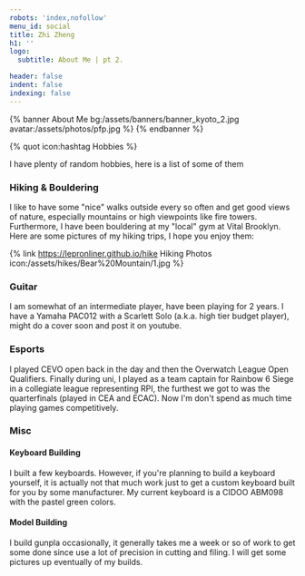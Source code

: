 ```yaml
---
robots: 'index,nofollow'
menu_id: social
title: Zhi Zheng
h1: ''
logo:
  subtitle: About Me | pt 2.

header: false
indent: false
indexing: false
---
```


{% banner About Me bg:/assets/banners/banner_kyoto_2.jpg avatar:/assets/photos/pfp.jpg %}
{% endbanner %}

{% quot icon:hashtag Hobbies %}

I have plenty of random hobbies, here is a list of some of them

### Hiking & Bouldering

I like to have some "nice" walks outside every so often and get good views of nature, especially mountains or high viewpoints like fire towers. Furthermore, I have been bouldering at my "local" gym at Vital Brooklyn. Here are some pictures of my hiking trips, I hope you enjoy them:

{% link https://lepronliner.github.io/hike Hiking Photos icon:/assets/hikes/Bear%20Mountain/1.jpg %}

### Guitar

I am somewhat of an intermediate player, have been playing for 2 years. I have a Yamaha PAC012 with a Scarlett Solo (a.k.a. high tier budget player), might do a cover soon and post it on youtube.

### Esports

I played CEVO open back in the day and then the Overwatch League Open Qualifiers. Finally during uni, I played as a team captain for Rainbow 6 Siege in a collegiate league representing RPI, the furthest we got to was the quarterfinals (played in CEA and ECAC). Now I'm don't spend as much time playing games competitively.

### Misc

#### Keyboard Building

I built a few keyboards. However, if you're planning to build a keyboard yourself, it is actually not that much work just to get a custom keyboard built for you by some manufacturer. My current keyboard is a CIDOO ABM098 with the pastel green colors.

#### Model Building

I build gunpla occasionally, it generally takes me a week or so of work to get some done since use a lot of precision in cutting and filing. I will get some pictures up eventually of my builds.